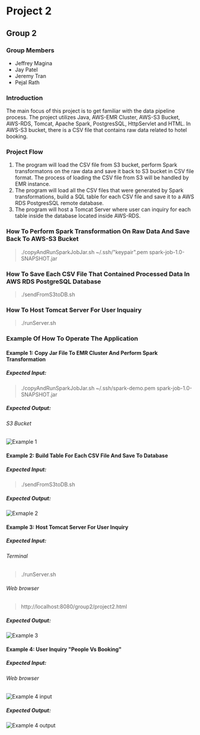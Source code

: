 # Project 2
## Group 2
### Group Members
- Jeffrey Magina
- Jay Patel
- Jeremy Tran
- Pejal Rath

### Introduction
The main focus of this project is to get familiar with the data pipeline process. The project utilizes Java, AWS-EMR Cluster, AWS-S3 Bucket, AWS-RDS, Tomcat, Apache Spark, PostgresSQL, HttpServlet and HTML. In AWS-S3 bucket, there is a CSV file that contains raw data related to hotel booking. 

### Project Flow
1. The program will load the CSV file from S3 bucket, perform Spark transformatons on the raw data and save it back to S3 bucket in CSV file format. The process of loading the CSV file from S3 will be handled by EMR instance. 
2. The program will load all the CSV files that were generated by Spark transformations, build a SQL table for each CSV file and save it to a AWS RDS PostgresSQL remote database.
3. The program will host a Tomcat Server where user can inquiry for each table inside the database located inside AWS-RDS. 

### How To Perform Spark Transformation On Raw Data And Save Back To AWS-S3 Bucket
> ./copyAndRunSparkJobJar.sh ~/.ssh/"keypair".pem spark-job-1.0-SNAPSHOT.jar

### How To Save Each CSV File That Contained Processed Data In AWS RDS PostgreSQL Database
> ./sendFromS3toDB.sh
### How To Host Tomcat Server For User Inquairy
> ./runServer.sh

### Example Of How To Operate The Application
#### Example 1: Copy Jar File To EMR Cluster And Perform Spark Transformation
##### Expected Input:
> ./copyAndRunSparkJobJar.sh ~/.ssh/spark-demo.pem spark-job-1.0-SNAPSHOT.jar
##### Expected Output:
###### S3 Bucket
![Example 1](https://github.com/200413-java-spark/project-2-group-2/blob/Pejal/Pic/1.PNG?raw=true)

#### Example 2: Build Table For Each CSV File And Save To Database
##### Expected Input:
> ./sendFromS3toDB.sh
##### Expected Output:
![Exmaple 2](https://github.com/200413-java-spark/project-2-group-2/blob/Pejal/Pic/2.PNG?raw=true)

#### Example 3: Host Tomcat Server For User Inquiry
##### Expected Input:
###### Terminal
> ./runServer.sh
###### Web browser
> http://localhost:8080/group2/project2.html
##### Expected Output:
![Example 3](https://github.com/200413-java-spark/project-2-group-2/blob/Pejal/Pic/3.PNG?raw=true)

#### Example 4: User Inquiry "People Vs Booking"
##### Expected Input:
###### Web browser 
![Example 4 input](https://github.com/200413-java-spark/project-2-group-2/blob/Pejal/Pic/4.PNG?raw=true)
##### Expected Output:
![Example 4 output](https://github.com/200413-java-spark/project-2-group-2/blob/Pejal/Pic/5.PNG?raw=true)



